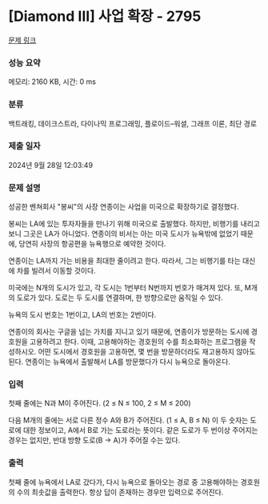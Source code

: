 # [Diamond III] 사업 확장 - 2795 

[문제 링크](https://www.acmicpc.net/problem/2795) 

### 성능 요약

메모리: 2160 KB, 시간: 0 ms

### 분류

백트래킹, 데이크스트라, 다이나믹 프로그래밍, 플로이드–워셜, 그래프 이론, 최단 경로

### 제출 일자

2024년 9월 28일 12:03:49

### 문제 설명

<p>성공한 벤쳐회사 "봉씨"의 사장 연종이는 사업을 미국으로 확장하기로 결정했다.</p>

<p>봉씨는 LA에 있는 투자자들을 만나기 위해 미국으로 출발했다. 하지만, 비행기를 내리고 보니 그곳은 LA가 아니었다. 연종이의 비서는 아는 미국 도시가 뉴욕밖에 없었기 때문에, 당연히 사장의 항공편을 뉴욕행으로 예약한 것이다.</p>

<p>연종이는 LA까지 가는 비용을 최대한 줄이려고 한다. 따라서, 그는 비행기를 타는 대신에 차를 빌려서 이동할 것이다.</p>

<p>미국에는 N개의 도시가 있고, 각 도시는 1번부터 N번까지 번호가 매겨져 있다. 또, M개의 도로가 있다. 도로는 두 도시를 연결하며, 한 방향으로만 움직일 수 있다.</p>

<p>뉴욕의 도시 번호는 1번이고, LA의 번호는 2번이다. </p>

<p>연종이의 회사는 구글을 넘는 가치를 지니고 있기 때문에, 연종이가 방문하는 도시에 경호원을 고용하려고 한다. 이때, 고용해야하는 경호원의 수를 최소화하는 프로그램을 작성하시오. 어떤 도시에서 경호원을 고용하면, 몇 번을 방문하더라도 재고용하지 않아도 된다. 연종이는 뉴욕에서 출발해서 LA를 방문했다가 다시 뉴욕으로 돌아온다.</p>

### 입력 

 <p>첫째 줄에는 N과 M이 주어진다. (2 ≤ N ≤ 100, 2 ≤ M ≤ 200)</p>

<p>다음 M개의 줄에는 서로 다른 정수 A와 B가 주어진다. (1 ≤ A, B ≤ N) 이 두 숫자는 도로에 대한 정보이고, A에서 B로 가는 도로라는 뜻이다. 같은 도로가 두 번이상 주어지는 경우는 없지만, 반대 방향 도로(B -> A)가 주어질 수는 있다.</p>

### 출력 

 <p>첫째 줄에 뉴욕에서 LA로 갔다가, 다시 뉴욕으로 돌아오는 경로 중 고용해야하는 경호원의 수의 최솟값을 출력한다. 항상 답이 존재하는 경우만 입력으로 주어진다.</p>

